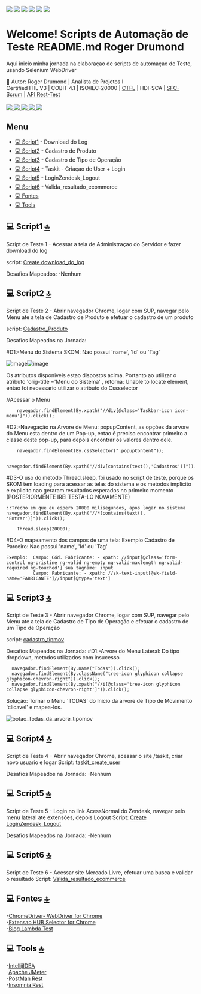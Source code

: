 <img src="https://img.shields.io/badge/Insomnia-5849be?style=for-the-badge&logo=Insomnia&logoColor=white"/> <img src="https://img.shields.io/badge/Postman-FF6C37?style=for-the-badge&logo=Postman&logoColor=white"/> <img src="https://img.shields.io/badge/Selenium-43B02A?style=for-the-badge&logo=Selenium&logoColor=white"/> <img src= "https://img.shields.io/badge/IntelliJIDEA-000000.svg?style=for-the-badge&logo=intellij-idea&logoColor=white"/> <img src="https://img.shields.io/badge/Java-ED8B00?style=for-the-badge&logo=java&logoColor=white"/> <img src="https://img.shields.io/badge/Swagger-85EA2D?style=for-the-badge&logo=Swagger&logoColor=white"/>






# Welcome! Scripts de Automação de Teste README.md Roger Drumond

Aqui inicio minha jornada na elaboraçao de scripts de automaçao de Teste, usando Selenium WebDriver

📱 Autor: ​Roger Drumond | Analista de Projetos I<br>
Certified ITIL V3 | COBIT 4.1 | ISO/IEC-20000 | <a href="https://www.bstqb.org.br/verificador-certificado?field_certificado_numero_value=13-CTFL-02452-BR">CTFL</a> | HDI-SCA | <a href="https://www.scrumstudy.com/certification/verify?type=SFC&number=888750">SFC-Scrum</a> | <a href="http://165.227.93.41/cgitar/certificado.php?hash=09101ac13f5106d2f5b2c7960be24192">API Rest-Test</a><br><a href="https://www.instagram.com/venomroger/"><br>
  <img src="https://img.shields.io/badge/Instagram-E4405F?style=for-the-badge&logo=instagram&logoColor=white"/>
</a>
<a href="https://www.linkedin.com/in/drumondroger/">
  <img src="https://img.shields.io/badge/LinkedIn-0077B5?style=for-the-badge&logo=linkedin&logoColor=white"/>
</a>
<a href="https://open.spotify.com/user/225ftlajwacbj5xxgj26cmktq?si=7fb5b1281fd44229">
  <img src="https://img.shields.io/badge/Spotify-1ED760?&style=for-the-badge&logo=spotify&logoColor=white"/>
  </a>
<a href="https://psnprofiles.com/venomroger">
  <img src="https://img.shields.io/badge/PlayStation-003791?style=for-the-badge&logo=playstation&logoColor=white"/>
  </a>
  <a href="https://twitter.com/drumondroger">
  <img src="https://img.shields.io/badge/Twitter-1DA1F2?style=for-the-badge&logo=twitter&logoColor=white"/>
  </a>



## Menu
   - [💻 Script1](#-script1-) - Download do Log
   - [💻 Script2](#-script2-) - Cadastro de Produto
   - [💻 Script3](#-script3-) - Cadastro de Tipo de Operação
   - [💻 Script4](#-script4-) - Taskit - Criaçao de User + Login
   - [💻 Script5](#-script5-) - LoginZendesk_Logout
   - [💻 Script6](#-script6-) - Valida_resultado_ecommerce
   - [💻 Fontes](#-fontes-)
   - [💻 Tools](#-tools-)







## 💻 Script1 [🔝](#welcome-scripts-de-automação-de-teste-readmemd-roger-drumond)

Script de Teste 1 - Acessar a tela de Administraçao do Servidor e fazer download do log  

   script: <a href= "https://github.com/venomroger/Test-automation-SKOM/commit/a0977fa2105cf257991665e9fd2a04eb64184f18">Create download_do_log</a>


   Desafios Mapeados:
   -Nenhum

## 💻 Script2 [🔝](#welcome-scripts-de-automação-de-teste-readmemd-roger-drumond)

Script de Teste 2 - Abrir navegador Chrome, logar com SUP, navegar pelo Menu ate a tela de Cadastro de Produto e efetuar o cadastro de um produto

   script: <a href="https://github.com/venomroger/Test-automation-SKOM/commit/2d156859985e0ecfc112fdb4c9c529fa5a6e8e2c">Cadastro_Produto</a>
   
   
   Desafios Mapeados na Jornada:
   
   #D1:-Menu do Sistema SKOM: Nao possui 'name', 'Id' ou 'Tag'
   
   ![image](https://user-images.githubusercontent.com/98754939/152168310-6795a56c-aec7-440a-8dda-f3b2eb6885e3.png)![image](https://user-images.githubusercontent.com/98754939/152169151-b96ddf2e-0b3a-416c-a037-839b03723791.png)

Os atributos disponiveis estao dispostos acima.
Portanto ao utilizar o atributo 'orig-title ='Menu do Sistema' , retorna: Unable to locate element, entao foi necessario utilizar o atributo do Cssselector

//Acessar o Menu
        
        navegador.findElement(By.xpath("//div[@class='Taskbar-icon icon-menu']")).click();

   #D2:-Navegação na Arvore de Menu: popupContent, as opções da arvore do Menu esta dentro de um Pop-up, entao é preciso encontrar primeiro a classe deste pop-up, para depois encontrar os valores dentro dele.
   
        navegador.findElement(By.cssSelector(".popupContent"));

        navegador.findElement(By.xpath("//div[contains(text(),'Cadastros')]")).click();
        
   #D3-O uso do metodo Thread.sleep, foi usado no script de teste, porque os SKOM tem loading para acessar as telas do sistema e os metodos implicito e explicito nao geraram resultados esperados no primeiro momento (POSTERIORMENTE IREI TESTA-LO NOVAMENTE)     
   
    ::Trecho em que eu espero 20000 milisegundos, apos logar no sistema
    navegador.findElement(By.xpath("//*[contains(text(), 'Entrar')]")).click();

        Thread.sleep(20000);
   
   #D4-O mapeamento dos campos de uma tela: Exemplo Cadastro de Parceiro: Nao possui 'name', 'Id' ou 'Tag'
      
    Exemplo:  Campo: Cód. Fabricante: - xpath: //input[@class='form-control ng-pristine ng-valid ng-empty ng-valid-maxlength ng-valid-required ng-touched'] sua tagname: input
              Campo: Fabricante: - xpath: //sk-text-input[@sk-field-name='FABRICANTE']//input[@type='text']
   
   
   
   
## 💻 Script3 [🔝](#welcome-scripts-de-automação-de-teste-readmemd-roger-drumond)

  Script de Teste 3 - Abrir navegador Chrome, logar com SUP, navegar pelo Menu ate a tela de Cadastro de Tipo de Operação e efetuar o cadastro de um Tipo de Operação
  
  script: <a href="https://github.com/venomroger/Test-automation-SKOM/commit/294e6f1f6e3c672ff42d31ef599be922fef8b536">cadastro_tipmov</a>


  Desafios Mapeados na Jornada:
  #D1:-Arvore do Menu Lateral: Do tipo dropdown, metodos utilizados com insucesso
  
      navegador.findElement(By.name("Todas")).click();
      navegador.findElement(By.className("tree-icon glyphicon collapse glyphicon-chevron-right")).click();
      navegador.findElement(By.xpath("//i[@class='tree-icon glyphicon collapse glyphicon-chevron-right']")).click();
      
  Solução: Tornar o Menu 'TODAS' do Inicio da arvore de Tipo de Movimento 'clicavel' e mapea-los.
  
![botao_Todas_da_arvore_tipomov](https://user-images.githubusercontent.com/98754939/152402572-e04ef8d6-6078-4c5e-85d4-9267fa05b645.gif)


## 💻 Script4 [🔝](#welcome-scripts-de-automação-de-teste-readmemd-roger-drumond)
  
  Script de Teste 4 - Abrir navegador Chrome, acessar o site /taskit, criar novo usuario e logar
  Script:  <a href="https://github.com/venomroger/Test-automation-SKOM/commit/0edc52d7ecce022f8502f58f622587524e04e55a">taskit_create_user</a>

Desafios Mapeados na Jornada:
    -Nenhum
    
 
 ## 💻 Script5 [🔝](#welcome-scripts-de-automação-de-teste-readmemd-roger-drumond)
 
  Script de Teste 5 - Login no link AcessNormal do Zendesk, navegar pelo menu lateral ate extensões, depois Logout
  Script: <a href="https://github.com/venomroger/Test-automation-SKOM/commit/aefa8098e3ad6e215ef8d2947837b83906f89b0c">Create LoginZendesk_Logout</a>
  
Desafios Mapeados na Jornada:
    -Nenhum
    
  ## 💻 Script6 [🔝](#welcome-scripts-de-automação-de-teste-readmemd-roger-drumond)
  
  Script de Teste 6 - Acessar site Mercado Livre, efetuar uma busca e validar o resultado
  Script: <a href="https://github.com/venomroger/Test-automation-SKOM/commit/55e597726fca5019a5f50e9dad3e5efc1f73a811">Valida_resultado_ecommerce</a>
  
  

## 💻 Fontes [🔝](#welcome-scripts-de-automação-de-teste-readmemd-roger-drumond)

   -<a href="https://chromedriver.chromium.org/downloads">ChromeDriver- WebDriver for Chrome</a><br>
   -<a href="https://selectorshub.com/">Extensao HUB Selector for Chrome</a><br>
   -<a href="https://www.lambdatest.com/blog/types-of-waits-in-selenium/">Blog Lambda Test</a><br>
    
## 💻 Tools [🔝](#welcome-scripts-de-automação-de-teste-readmemd-roger-drumond)

  -<a href="https://www.jetbrains.com/pt-br/idea/download/">IntellijIDEA</a><br>
  -<a href="https://jmeter.apache.org/download_jmeter.cgi">Apache JMeter</a><br>
  -<a href="https://www.postman.com/downloads/">PostMan Rest</a><br>
  -<a href="https://insomnia.rest/download">Insomnia Rest</a><br>
  
 
